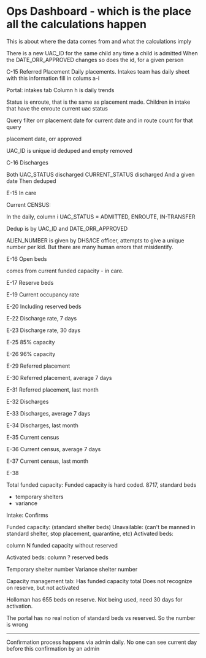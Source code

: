 # Ops Dashboard - which is the place all the calculations happen
This is about where the data comes from and what the calculations imply

There is a new UAC_ID for the same child any time a child is admitted
When the DATE_ORR_APPROVED changes so does the id, for a given person

C-15 Referred Placement
Daily placements. Intakes team has daily sheet with this information fill in colums a-i

Portal: intakes tab
Column h is daily trends

Status is enroute, that is the same as placement made.
Children in intake that have the enroute current uac status

Query
filter orr placement date for current date
and in route
count for that query

placement date, orr approved

UAC_ID is unique id
deduped and empty removed

C-16 Discharges

Both
UAC_STATUS discharged
CURRENT_STATUS discharged
And a given date
Then deduped

E-15 In care

Current CENSUS:

In the daily, column i
UAC_STATUS = ADMITTED, ENROUTE, IN-TRANSFER

Dedup is by UAC_ID and DATE_ORR_APPROVED

ALIEN_NUMBER is given by DHS/ICE officer, attempts to give a unique number per kid. But there are many human errors that misidentify.

E-16 Open beds

comes from current funded capacity - in care.

E-17 Reserve beds

E-19 Current occupancy rate

E-20 Including reserved beds

E-22 Discharge rate, 7 days

E-23 Discharge rate, 30 days

E-25 85% capacity

E-26 96% capacity

E-29 Referred placement

E-30 Referred placement, average 7 days

E-31 Referred placement, last month

E-32 Discharges


E-33 Discharges, average 7 days

E-34 Discharges, last month

E-35 Current census

E-36 Current census, average 7 days

E-37 Current census, last month

E-38

Total funded capacity:
Funded capacity is hard coded.
8717, standard beds
+ temporary shelters
+ variance

Intake:
Confirms

Funded capacity: (standard shelter beds)
Unavailable: (can't be manned in standard shelter, stop placement, quarantine, etc)
Activated beds:

column N funded capacity without reserved

Activated beds:
column ? reserved beds


Temporary shelter number
Variance shelter number

Capacity management tab:
Has funded capacity total
Does not recognize on reserve, but not activated

Holloman has 655 beds on reserve. Not being used, need 30 days for activation.

The portal has no real notion of standard beds vs reserved. So the number is wrong

--------

Confirmation process happens via admin daily. No one can see current day before this confirmation by an admin

